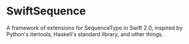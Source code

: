 # SwiftSequence
A framework of extensions for SequenceType in Swift 2.0, inspired by Python's itertools, Haskell's standard library, and other things.
